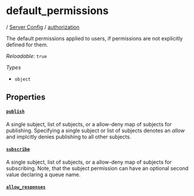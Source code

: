 # default_permissions

/ [Server Config](/ref/config/index.md) / [authorization](/ref/config/authorization/index.md) 

The default permissions applied to users, if permissions are
not explicitly defined for them.

*Reloadable*: `true`

*Types*

- `object`


## Properties

#### [`publish`](/ref/config/authorization/default_permissions/publish/index.md)

A single subject, list of subjects, or a allow-deny map of
subjects for publishing. Specifying a single subject or list
of subjects denotes an *allow* and implcitly denies publishing
to all other subjects.

#### [`subscribe`](/ref/config/authorization/default_permissions/subscribe/index.md)

A single subject, list of subjects, or a allow-deny map of
subjects for subscribing. Note, that the subject permission can
have an optional second value declaring a queue name.

#### [`allow_responses`](/ref/config/authorization/default_permissions/allow_responses/index.md)



